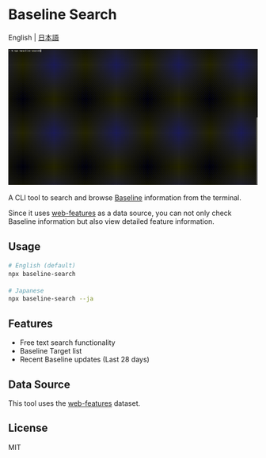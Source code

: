 # Baseline Search
English | [日本語](https://github.com/ryohiy/baseline-seach/blob/main/README.ja.md)

![Demo](assets/baseline-search-demo.gif)

A CLI tool to search and browse [Baseline](https://web.dev/baseline) information from the terminal.

Since it uses [web-features](https://github.com/web-platform-dx/web-features) as a data source, you can not only check Baseline information but also view detailed feature information.


## Usage

```bash
# English (default)
npx baseline-search

# Japanese
npx baseline-search --ja
```

## Features
- Free text search functionality
- Baseline Target list
- Recent Baseline updates (Last 28 days)

## Data Source

This tool uses the [web-features](https://github.com/web-platform-dx/web-features) dataset.

## License
MIT